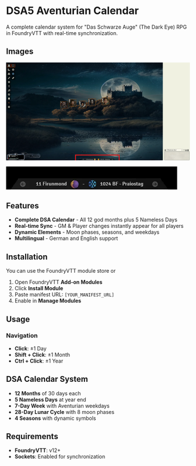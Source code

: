 # DSA5 Aventurian Calendar

A complete calendar system for "Das Schwarze Auge" (The Dark Eye) RPG in FoundryVTT with real-time synchronization.

## Images
![FoundryVTT Screenshot](misc/foundryvtt_screenshot.webp)

![Closeup](misc/modul_screenshot.webp)

## Features

- **Complete DSA Calendar** - All 12 god months plus 5 Nameless Days
- **Real-time Sync** - GM & Player changes instantly appear for all players
- **Dynamic Elements** - Moon phases, seasons, and weekdays
- **Multilingual** - German and English support

## Installation

You can use the FoundryVTT module store or

1. Open FoundryVTT **Add-on Modules**
2. Click **Install Module**
3. Paste manifest URL: `[YOUR_MANIFEST_URL]`
4. Enable in **Manage Modules**

## Usage

### Navigation

- **Click**: ±1 Day
- **Shift + Click**: ±1 Month
- **Ctrl + Click**: ±1 Year

## DSA Calendar System

- **12 Months** of 30 days each
- **5 Nameless Days** at year end
- **7-Day Week** with Aventurian weekdays
- **28-Day Lunar Cycle** with 8 moon phases
- **4 Seasons** with dynamic symbols

## Requirements

- **FoundryVTT**: v12+
- **Sockets**: Enabled for synchronization







